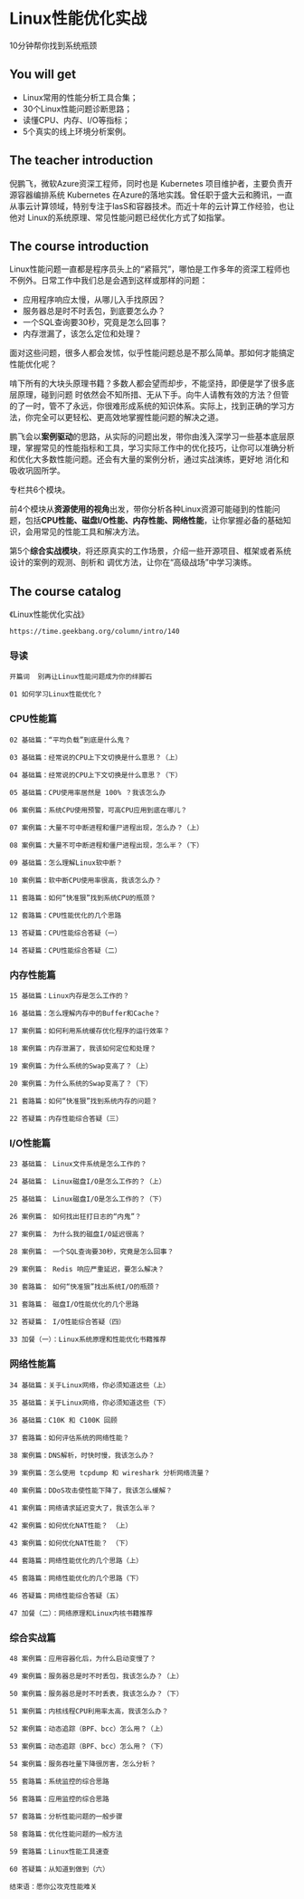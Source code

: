 # Linux性能优化实战

10分钟帮你找到系统瓶颈

## You will get

+ Linux常用的性能分析工具合集；
+ 30个Linux性能问题诊断思路；
+ 读懂CPU、内存、I/O等指标；
+ 5个真实的线上环境分析案例。

## The teacher introduction

倪鹏飞，微软Azure资深工程师，同时也是 Kubernetes 项目维护者，主要负责开源容器编排系统 Kubernetes 在Azure的落地实践。曾任职于盛大云和腾讯，一直从事云计算领域，特别专注于IasS和容器技术。而近十年的云计算工作经验，也让他对 Linux的系统原理、常见性能问题已经优化方式了如指掌。

## The course introduction

Linux性能问题一直都是程序员头上的“紧箍咒”，哪怕是工作多年的资深工程师也不例外。日常工作中我们总是会遇到这样或那样的问题：

+ 应用程序响应太慢，从哪儿入手找原因？
+ 服务器总是时不时丢包，到底要怎么办？
+ 一个SQL查询要30秒，究竟是怎么回事？
+ 内存泄漏了，该怎么定位和处理？

面对这些问题，很多人都会发怵，似乎性能问题总是不那么简单。那如何才能搞定性能优化呢？

啃下所有的大块头原理书籍？多数人都会望而却步，不能坚持，即便是学了很多底层原理，碰到问题 时依然会不知所措、无从下手。向牛人请教有效的方法？但管的了一时，管不了永远，你很难形成系统的知识体系。实际上，找到正确的学习方法，你完全可以更轻松、更高效地掌握性能问题的解决之道。

鹏飞会以**案例驱动**的思路，从实际的问题出发，带你由浅入深学习一些基本底层原理，掌握常见的性能指标和工具，学习实际工作中的优化技巧，让你可以准确分析和优化大多数性能问题。还会有大量的案例分析，通过实战演练，更好地 消化和吸收巩固所学。

专栏共6个模块。

前4个模块从**资源使用的视角**出发，带你分析各种Linux资源可能碰到的性能问题，包括**CPU性能、磁盘I/O性能、内存性能、网络性能**，让你掌握必备的基础知识，会用常见的性能工具和解决方法。

第5个**综合实战模块**，将还原真实的工作场景，介绍一些开源项目、框架或者系统设计的案例的观测、剖析和 调优方法，让你在“高级战场”中学习演练。

## The course catalog

《Linux性能优化实战》
```
https://time.geekbang.org/column/intro/140
```

### 导读
```
开篇词  别再让Linux性能问题成为你的绊脚石

01 如何学习Linux性能优化？

```

### CPU性能篇
```
02 基础篇：“平均负载”到底是什么鬼？

03 基础篇：经常说的CPU上下文切换是什么意思？（上）

04 基础篇：经常说的CPU上下文切换是什么意思？（下）

05 基础篇：CPU使用率居然是 100% ？我该怎么办

06 案例篇：系统CPU使用预警，可高CPU应用到底在哪儿？

07 案例篇：大量不可中断进程和僵尸进程出现，怎么办？（上）

08 案例篇：大量不可中断进程和僵尸进程出现，怎么半？（下）

09 基础篇：怎么理解Linux软中断？

10 案例篇：软中断CPU使用率很高，我该怎么办？

11 套路篇：如何“快准狠”找到系统CPU的瓶颈？

12 套路篇：CPU性能优化的几个思路

13 答疑篇：CPU性能综合答疑（一）

14 答疑篇：CPU性能综合答疑（二）

```

### 内存性能篇
```
15 基础篇：Linux内存是怎么工作的？

16 基础篇：怎么理解内存中的Buffer和Cache？

17 案例篇：如何利用系统缓存优化程序的运行效率？

18 案例篇：内存泄漏了，我该如何定位和处理？

19 案例篇：为什么系统的Swap变高了？（上）

20 案例篇：为什么系统的Swap变高了？（下）

21 套路篇：如何“快准狠”找到系统内存的问题？

22 答疑篇：内存性能综合答疑（三）

```

### I/O性能篇
```
23 基础篇： Linux文件系统是怎么工作的？

24 基础篇： Linux磁盘I/O是怎么工作的？（上）

25 基础篇： Linux磁盘I/O是怎么工作的？（下）

26 案例篇： 如何找出狂打日志的“内鬼”？

27 案例篇： 为什么我的磁盘I/O延迟很高？

28 案例篇： 一个SQL查询要30秒，究竟是怎么回事？

29 案例篇： Redis 响应严重延迟，要怎么解决？

30 套路篇： 如何“快准狠”找出系统I/O的瓶颈？

31 套路篇： 磁盘I/O性能优化的几个思路

32 答疑篇： I/O性能综合答疑（四）

33 加餐（一）：Linux系统原理和性能优化书籍推荐

```

### 网络性能篇
```
34 基础篇：关于Linux网络，你必须知道这些（上）

35 基础篇：关于Linux网络，你必须知道这些（下）

36 基础篇：C10K 和 C100K 回顾

37 套路篇：如何评估系统的网络性能？

38 案例篇：DNS解析，时快时慢，我该怎么办？

39 案例篇：怎么使用 tcpdump 和 wireshark 分析网络流量？

40 案例篇：DDoS攻击使性能下降了，我该怎么缓解？

41 案例篇：网络请求延迟变大了，我该怎么半？

42 案例篇：如何优化NAT性能？ （上）

43 案例篇：如何优化NAT性能？ （下）

44 套路篇：网络性能优化的几个思路（上）

45 套路篇：网络性能优化的几个思路（下）

46 答疑篇：网络性能综合答疑（五）

47 加餐（二）：网络原理和Linux内核书籍推荐

```

### 综合实战篇
```
48 案例篇：应用容器化后，为什么启动变慢了？

49 案例篇：服务器总是时不时丢包，我该怎么办？（上）

50 案例篇：服务器总是时不时丢表，我该怎么办？（下）

51 案例篇：内核线程CPU利用率太高，我该怎么办？

52 案例篇：动态追踪（BPF、bcc）怎么用？（上）

53 案例篇：动态追踪（BPF、bcc）怎么用？（下）

54 案例篇：服务吞吐量下降很厉害，怎么分析？

55 套路篇：系统监控的综合思路

56 套路篇：应用监控的综合思路

57 套路篇：分析性能问题的一般步骤

58 套路篇：优化性能问题的一般方法

59 套路篇：Linux性能工具速查

60 答疑篇：从知道到做到（六）

结束语：愿你公攻克性能难关


```

